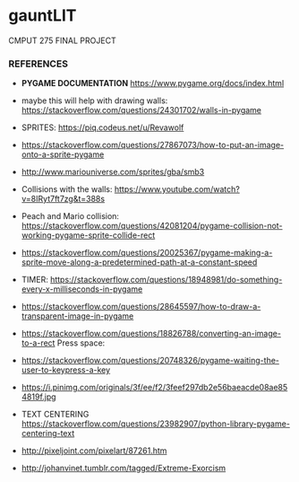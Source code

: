 # gauntLIT
CMPUT 275 FINAL PROJECT

### REFERENCES

- **PYGAME DOCUMENTATION**
https://www.pygame.org/docs/index.html

- maybe this will help with drawing walls: https://stackoverflow.com/questions/24301702/walls-in-pygame

- SPRITES: https://piq.codeus.net/u/Revawolf
- https://stackoverflow.com/questions/27867073/how-to-put-an-image-onto-a-sprite-pygame
- http://www.mariouniverse.com/sprites/gba/smb3

- Collisions with the walls: https://www.youtube.com/watch?v=8IRyt7ft7zg&t=388s

- Peach and Mario collision: https://stackoverflow.com/questions/42081204/pygame-collision-not-working-pygame-sprite-collide-rect

- https://stackoverflow.com/questions/20025367/pygame-making-a-sprite-move-along-a-predetermined-path-at-a-constant-speed

- TIMER: https://stackoverflow.com/questions/18948981/do-something-every-x-milliseconds-in-pygame

- https://stackoverflow.com/questions/28645597/how-to-draw-a-transparent-image-in-pygame

- https://stackoverflow.com/questions/18826788/converting-an-image-to-a-rect
  Press space:
- https://stackoverflow.com/questions/20748326/pygame-waiting-the-user-to-keypress-a-key

- https://i.pinimg.com/originals/3f/ee/f2/3feef297db2e56baeacde08ae854819f.jpg

- TEXT CENTERING https://stackoverflow.com/questions/23982907/python-library-pygame-centering-text

- http://pixeljoint.com/pixelart/87261.htm

- http://johanvinet.tumblr.com/tagged/Extreme-Exorcism
